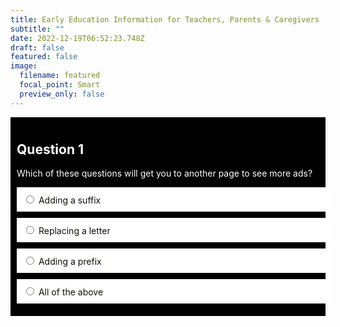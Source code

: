 ```yaml
---
title: Early Education Information for Teachers, Parents & Caregivers
subtitle: ""
date: 2022-12-19T06:52:23.748Z
draft: false
featured: false
image:
  filename: featured
  focal_point: Smart
  preview_only: false
---
```


<div style="background-color: black; color:white;padding: 10px;"> 
<h2 style="color: #ffffff;">Question 1</h2>
<p>Which of these questions will get you to another page to see more ads?</p>

<div style="width: 100%; padding: 10px; background-color: #ffffff; color: #0f0f00; margin-bottom: 10px;"><input type="radio" name="q1" onclick="myFunction(this.value)" value="A"> Adding a suffix</div>
<div style="width: 100%; padding: 10px; background-color: #ffffff; color: #0f0f00; margin-bottom: 10px;"><input type="radio" name="q1" onclick="myFunction(this.value)" value="B"> Replacing a letter</div>
<div style="width: 100%; padding: 10px; background-color: #ffffff; color: #0f0f00; margin-bottom: 10px;"><input type="radio" name="q1" onclick="myFunction(this.value)" value="C"> Adding a prefix</div>
<div style="width: 100%; padding: 10px; background-color: #ffffff; color: #0f0f00; margin-bottom: 10px;"><input type="radio" name="q1" onclick="myFunction(this.value)" value="D"> All of the above</div>

</div>